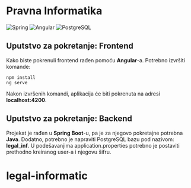 # Pravna Informatika 
![Spring](https://img.shields.io/badge/spring-%236DB33F.svg?style=for-the-badge&logo=spring&logoColor=white)
![Angular](https://img.shields.io/badge/angular-%23DD0031.svg?style=for-the-badge&logo=angular&logoColor=white)
![PostgreSQL](https://img.shields.io/badge/postgresql-%23316192.svg?style=for-the-badge&logo=postgresql&logoColor=white)


## Uputstvo za pokretanje: Frontend
Kako biste pokrenuli frontend rađen pomoću **Angular**-a. Potrebno izvršiti komande:

    npm install
    ng serve
Nakon izvršenih komandi, aplikacija će biti pokrenuta na adresi **localhost:4200**.

## Uputstvo za pokretanje: Backend
Projekat je rađen u **Spring Boot**-u, pa je za njegovo pokretajne potrebna **Java**.
Dodatno, potrebno je napraviti PostgreSQL bazu pod nazivom: **legal_inf**.
U podešavanjima application.properties potrebno je postaviti prethodno kreiranog user-a i njegovu šifru.


# legal-informatic